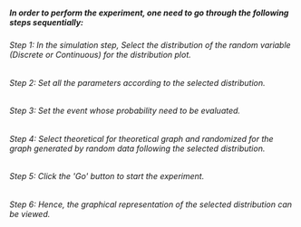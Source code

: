 

##### In order to perform the experiment, one need to go through the following steps sequentially:
###### Step 1:  In the simulation step, Select the distribution of the random variable (Discrete or Continuous) for the distribution plot.
###### Step 2:  Set all the parameters according to the selected distribution.
###### Step 3:  Set the event whose probability need to be evaluated.
###### Step 4:  Select theoretical for theoretical graph and randomized for the graph generated by random data following the selected distribution.
###### Step 5:  Click the 'Go' button to start the experiment.
###### Step 6:  Hence, the graphical representation of the selected distribution can be viewed. 

